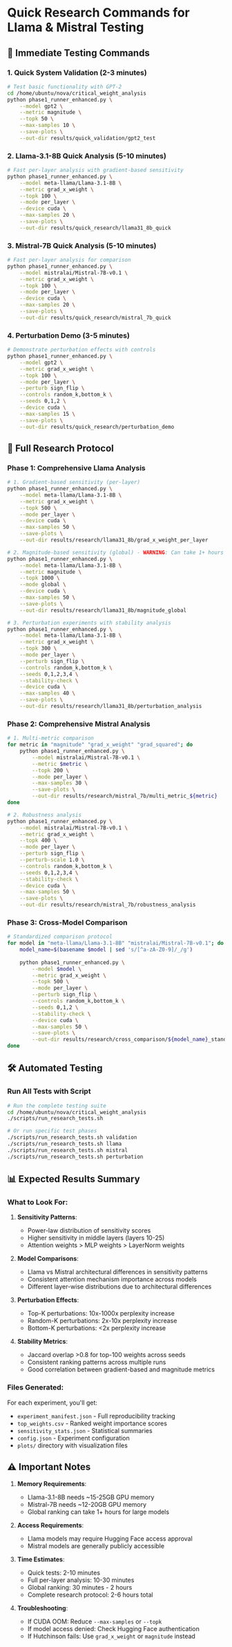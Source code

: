 # Quick Research Commands for Llama & Mistral Testing

## 🚀 Immediate Testing Commands

### 1. Quick System Validation (2-3 minutes)
```bash
# Test basic functionality with GPT-2
cd /home/ubuntu/nova/critical_weight_analysis
python phase1_runner_enhanced.py \
    --model gpt2 \
    --metric magnitude \
    --topk 50 \
    --max-samples 10 \
    --save-plots \
    --out-dir results/quick_validation/gpt2_test
```

### 2. Llama-3.1-8B Quick Analysis (5-10 minutes)
```bash
# Fast per-layer analysis with gradient-based sensitivity
python phase1_runner_enhanced.py \
    --model meta-llama/Llama-3.1-8B \
    --metric grad_x_weight \
    --topk 100 \
    --mode per_layer \
    --device cuda \
    --max-samples 20 \
    --save-plots \
    --out-dir results/quick_research/llama31_8b_quick
```

### 3. Mistral-7B Quick Analysis (5-10 minutes)
```bash
# Fast per-layer analysis for comparison
python phase1_runner_enhanced.py \
    --model mistralai/Mistral-7B-v0.1 \
    --metric grad_x_weight \
    --topk 100 \
    --mode per_layer \
    --device cuda \
    --max-samples 20 \
    --save-plots \
    --out-dir results/quick_research/mistral_7b_quick
```

### 4. Perturbation Demo (3-5 minutes)
```bash
# Demonstrate perturbation effects with controls
python phase1_runner_enhanced.py \
    --model gpt2 \
    --metric grad_x_weight \
    --topk 100 \
    --mode per_layer \
    --perturb sign_flip \
    --controls random_k,bottom_k \
    --seeds 0,1,2 \
    --device cuda \
    --max-samples 15 \
    --save-plots \
    --out-dir results/quick_research/perturbation_demo
```

## 🔬 Full Research Protocol

### Phase 1: Comprehensive Llama Analysis
```bash
# 1. Gradient-based sensitivity (per-layer)
python phase1_runner_enhanced.py \
    --model meta-llama/Llama-3.1-8B \
    --metric grad_x_weight \
    --topk 500 \
    --mode per_layer \
    --device cuda \
    --max-samples 50 \
    --save-plots \
    --out-dir results/research/llama31_8b/grad_x_weight_per_layer

# 2. Magnitude-based sensitivity (global) - WARNING: Can take 1+ hours
python phase1_runner_enhanced.py \
    --model meta-llama/Llama-3.1-8B \
    --metric magnitude \
    --topk 1000 \
    --mode global \
    --device cuda \
    --max-samples 50 \
    --save-plots \
    --out-dir results/research/llama31_8b/magnitude_global

# 3. Perturbation experiments with stability analysis
python phase1_runner_enhanced.py \
    --model meta-llama/Llama-3.1-8B \
    --metric grad_x_weight \
    --topk 300 \
    --mode per_layer \
    --perturb sign_flip \
    --controls random_k,bottom_k \
    --seeds 0,1,2,3,4 \
    --stability-check \
    --device cuda \
    --max-samples 40 \
    --save-plots \
    --out-dir results/research/llama31_8b/perturbation_analysis
```

### Phase 2: Comprehensive Mistral Analysis
```bash
# 1. Multi-metric comparison
for metric in "magnitude" "grad_x_weight" "grad_squared"; do
    python phase1_runner_enhanced.py \
        --model mistralai/Mistral-7B-v0.1 \
        --metric $metric \
        --topk 200 \
        --mode per_layer \
        --max-samples 30 \
        --save-plots \
        --out-dir results/research/mistral_7b/multi_metric_${metric}
done

# 2. Robustness analysis
python phase1_runner_enhanced.py \
    --model mistralai/Mistral-7B-v0.1 \
    --metric grad_x_weight \
    --topk 400 \
    --mode per_layer \
    --perturb sign_flip \
    --perturb-scale 1.0 \
    --controls random_k,bottom_k \
    --seeds 0,1,2,3,4 \
    --stability-check \
    --device cuda \
    --max-samples 50 \
    --save-plots \
    --out-dir results/research/mistral_7b/robustness_analysis
```

### Phase 3: Cross-Model Comparison
```bash
# Standardized comparison protocol
for model in "meta-llama/Llama-3.1-8B" "mistralai/Mistral-7B-v0.1"; do
    model_name=$(basename $model | sed 's/[^a-zA-Z0-9]/_/g')
    
    python phase1_runner_enhanced.py \
        --model $model \
        --metric grad_x_weight \
        --topk 500 \
        --mode per_layer \
        --perturb sign_flip \
        --controls random_k,bottom_k \
        --seeds 0,1,2 \
        --stability-check \
        --device cuda \
        --max-samples 50 \
        --save-plots \
        --out-dir results/research/cross_comparison/${model_name}_standard
done
```

## 🛠️ Automated Testing

### Run All Tests with Script
```bash
# Run the complete testing suite
cd /home/ubuntu/nova/critical_weight_analysis
./scripts/run_research_tests.sh

# Or run specific test phases
./scripts/run_research_tests.sh validation
./scripts/run_research_tests.sh llama
./scripts/run_research_tests.sh mistral
./scripts/run_research_tests.sh perturbation
```

## 📊 Expected Results Summary

### What to Look For:

1. **Sensitivity Patterns**:
   - Power-law distribution of sensitivity scores
   - Higher sensitivity in middle layers (layers 10-25)
   - Attention weights > MLP weights > LayerNorm weights

2. **Model Comparisons**:
   - Llama vs Mistral architectural differences in sensitivity patterns
   - Consistent attention mechanism importance across models
   - Different layer-wise distributions due to architectural differences

3. **Perturbation Effects**:
   - Top-K perturbations: 10x-1000x perplexity increase
   - Random-K perturbations: 2x-10x perplexity increase  
   - Bottom-K perturbations: <2x perplexity increase

4. **Stability Metrics**:
   - Jaccard overlap >0.8 for top-100 weights across seeds
   - Consistent ranking patterns across multiple runs
   - Good correlation between gradient-based and magnitude metrics

### Files Generated:

For each experiment, you'll get:
- `experiment_manifest.json` - Full reproducibility tracking
- `top_weights.csv` - Ranked weight importance scores
- `sensitivity_stats.json` - Statistical summaries
- `config.json` - Experiment configuration
- `plots/` directory with visualization files

## ⚠️ Important Notes

1. **Memory Requirements**: 
   - Llama-3.1-8B needs ~15-25GB GPU memory
   - Mistral-7B needs ~12-20GB GPU memory
   - Global ranking can take 1+ hours for large models

2. **Access Requirements**:
   - Llama models may require Hugging Face access approval
   - Mistral models are generally publicly accessible

3. **Time Estimates**:
   - Quick tests: 2-10 minutes
   - Full per-layer analysis: 10-30 minutes
   - Global ranking: 30 minutes - 2 hours
   - Complete research protocol: 2-6 hours total

4. **Troubleshooting**:
   - If CUDA OOM: Reduce `--max-samples` or `--topk`
   - If model access denied: Check Hugging Face authentication
   - If Hutchinson fails: Use `grad_x_weight` or `magnitude` instead
